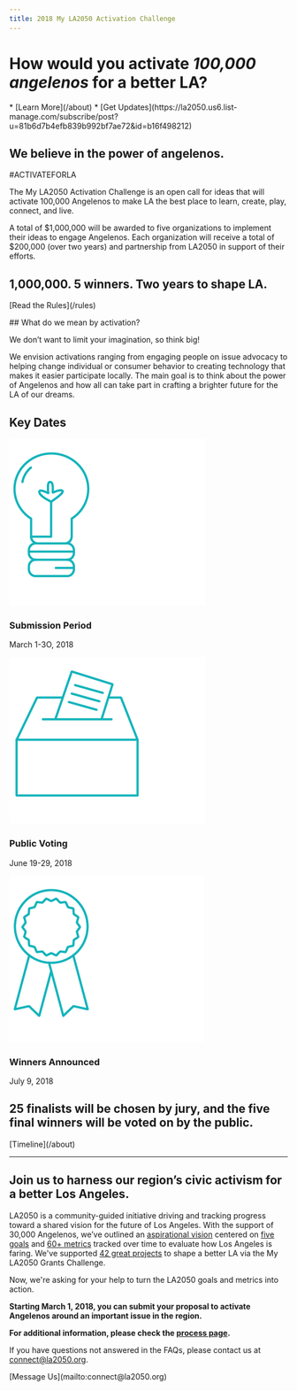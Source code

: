 ```yaml
---
title: 2018 My LA2050 Activation Challenge
---
```


# <span class="avoid-break">How would</span> <span class="avoid-break">you activate</span> _100,000 angelenos_ <span class="avoid-break">for a <span class="avoid-break">better LA?</span></span>

<div class="action" markdown="1">
* [Learn More](/about)
* [Get Updates](https://la2050.us6.list-manage.com/subscribe/post?u=81b6d7b4efb839b992bf7ae72&id=b16f498212)
</div>

## We believe in the power of angelenos.

#ACTIVATEFORLA

The My LA2050 Activation Challenge is an open call for ideas that will activate 100,000 Angelenos to make LA the best place to learn, create, play, connect, and live.

A total of $1,000,000 will be awarded to five organizations to implement their ideas to engage Angelenos. Each organization will receive a total of $200,000 (over two years) and partnership from LA2050 in support of their efforts.

## 1,000,000. 5 winners. Two years to shape LA.

<p class="action" markdown="1">
[Read the Rules](/rules)
</p>

<section class="in-depth" markdown="1">
## What do we mean by activation?

We don’t want to limit your imagination, so think big!

We envision activations ranging from engaging people on issue advocacy to helping change individual or consumer behavior to creating technology that makes it easier participate locally. The main goal is to think about the power of Angelenos and how all can take part in crafting a brighter future for the LA of our dreams.
</section>

## Key Dates

![](/assets/images/icons/submission.png)

### Submission Period

March 1-3O, 2018

![](/assets/images/icons/voting.png)

### Public Voting

June 19-29, 2018

![](/assets/images/icons/winners.png)

### Winners Announced

July 9, 2018

## 25 finalists will be chosen by jury, and the five final winners will be voted on by the public.

<p class="action" markdown="1">
[Timeline](/about)
</p>

* * *

## Join us to harness our region’s civic activism for a better Los Angeles.

LA2050 is a community-guided initiative driving and tracking progress toward a shared vision for the future of Los Angeles. With the support of 30,000 Angelenos, we’ve outlined an [aspirational vision](https://la2050.s3-us-west-1.amazonaws.com/reports/1/pdfs/vision_for_a_successful_los_angeles.pdf?1441226432) centered on [five goals](https://la2050.org/goals) and [60+ metrics](https://www.la2050.org/metrics) tracked over time to evaluate how Los Angeles is faring. We've supported [](https://www.la2050.org/grantees) [42 great project](https://www.la2050.org/grantees)[s](https://www.la2050.org/grantees) to shape a better LA via the My LA2050 Grants Challenge. 

Now, we're asking for your help to turn the LA2050 goals and metrics into action. 

**Starting March 1, 2018, you can submit your proposal to activate Angelenos around an important issue in the region.**

**For additional information, please check the [process page](/process).**

If you have questions not answered in the FAQs, please contact us at [connect@la2050.org](mailto:connect@la2050.org).

<p class="action" markdown="1">
[Message Us](mailto:connect@la2050.org)
</p>

